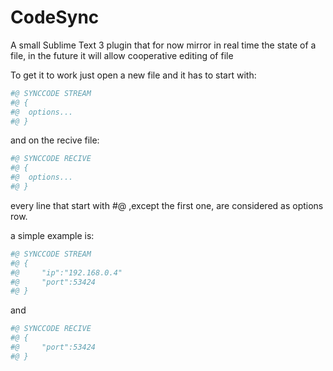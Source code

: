 # CodeSync
A small Sublime Text 3 plugin that for now mirror in real time the state of a file, in the future it will allow cooperative editing of file

To get it to work just open a new file and it has to start with:

```python
#@ SYNCCODE STREAM
#@ {
#@  options...
#@ }
```

and on the recive file:
```python
#@ SYNCCODE RECIVE
#@ {
#@  options...
#@ }
```
every line that start with #@ ,except the first one, are considered as options row.

a simple example is:

```python
#@ SYNCCODE STREAM
#@ {
#@     "ip":"192.168.0.4"
#@     "port":53424
#@ }
```
and

```python
#@ SYNCCODE RECIVE
#@ {
#@     "port":53424
#@ }
```



